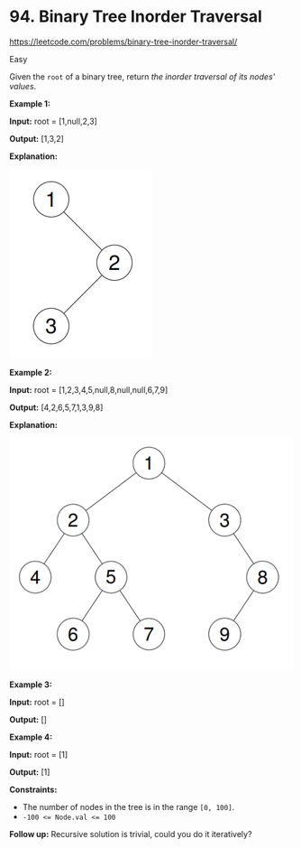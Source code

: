 # 94. Binary Tree Inorder Traversal

https://leetcode.com/problems/binary-tree-inorder-traversal/

Easy

Given the `root` of a binary tree, return _the inorder traversal of its nodes' values_.

**Example 1:**

**Input:** root = [1,null,2,3]

**Output:** [1,3,2]

**Explanation:**

![](./static/1.png)

**Example 2:**

**Input:** root = [1,2,3,4,5,null,8,null,null,6,7,9]

**Output:** [4,2,6,5,7,1,3,9,8]

**Explanation:**

![](./static/2.png)

**Example 3:**

**Input:** root = []

**Output:** []

**Example 4:**

**Input:** root = [1]

**Output:** [1]

**Constraints:**

- The number of nodes in the tree is in the range `[0, 100]`.
- `-100 <= Node.val <= 100`

**Follow up:** Recursive solution is trivial, could you do it iteratively?